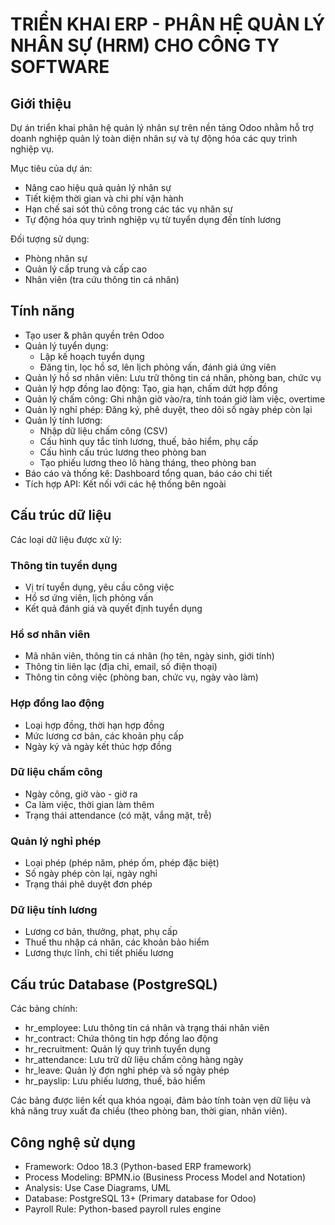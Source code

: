 # TRIỂN KHAI ERP - PHÂN HỆ QUẢN LÝ NHÂN SỰ (HRM) CHO CÔNG TY SOFTWARE
## Giới thiệu

Dự án triển khai phân hệ quản lý nhân sự trên nền tảng Odoo nhằm hỗ trợ doanh nghiệp quản lý toàn diện nhân sự và tự động hóa các quy trình nghiệp vụ.

Mục tiêu của dự án:

- Nâng cao hiệu quả quản lý nhân sự
- Tiết kiệm thời gian và chi phí vận hành
- Hạn chế sai sót thủ công trong các tác vụ nhân sự
- Tự động hóa quy trình nghiệp vụ từ tuyển dụng đến tính lương

Đối tượng sử dụng:

- Phòng nhân sự
- Quản lý cấp trung và cấp cao
- Nhân viên (tra cứu thông tin cá nhân)

## Tính năng
-	Tạo user & phân quyền trên Odoo
- Quản lý tuyển dụng: 
    + Lập kế hoạch tuyển dụng
    + Đăng tin, lọc hồ sơ, lên lịch phỏng vấn, đánh giá ứng viên
- Quản lý hồ sơ nhân viên: Lưu trữ thông tin cá nhân, phòng ban, chức vụ
- Quản lý hợp đồng lao động: Tạo, gia hạn, chấm dứt hợp đồng
- Quản lý chấm công: Ghi nhận giờ vào/ra, tính toán giờ làm việc, overtime
- Quản lý nghỉ phép: Đăng ký, phê duyệt, theo dõi số ngày phép còn lại
- Quản lý tính lương: 
    + Nhập dữ liệu chấm công (CSV)
    + Cấu hình quy tắc tính lương, thuế, bảo hiểm, phụ cấp
    + Cấu hình cấu trúc lương theo phòng ban
    + Tạo phiếu lương theo lô hàng tháng, theo phòng ban
- Báo cáo và thống kê: Dashboard tổng quan, báo cáo chi tiết
- Tích hợp API: Kết nối với các hệ thống bên ngoài

## Cấu trúc dữ liệu

Các loại dữ liệu được xử lý:

### Thông tin tuyển dụng
- Vị trí tuyển dụng, yêu cầu công việc
- Hồ sơ ứng viên, lịch phỏng vấn
- Kết quả đánh giá và quyết định tuyển dụng

### Hồ sơ nhân viên
- Mã nhân viên, thông tin cá nhân (họ tên, ngày sinh, giới tính)
- Thông tin liên lạc (địa chỉ, email, số điện thoại)
- Thông tin công việc (phòng ban, chức vụ, ngày vào làm)

### Hợp đồng lao động
- Loại hợp đồng, thời hạn hợp đồng
- Mức lương cơ bản, các khoản phụ cấp
- Ngày ký và ngày kết thúc hợp đồng

### Dữ liệu chấm công
- Ngày công, giờ vào - giờ ra
- Ca làm việc, thời gian làm thêm
- Trạng thái attendance (có mặt, vắng mặt, trễ)

### Quản lý nghỉ phép
- Loại phép (phép năm, phép ốm, phép đặc biệt)
- Số ngày phép còn lại, ngày nghỉ
- Trạng thái phê duyệt đơn phép

### Dữ liệu tính lương
- Lương cơ bản, thưởng, phạt, phụ cấp
- Thuế thu nhập cá nhân, các khoản bảo hiểm
- Lương thực lĩnh, chi tiết phiếu lương

## Cấu trúc Database (PostgreSQL)

Các bảng chính:

- hr_employee: Lưu thông tin cá nhân và trạng thái nhân viên
- hr_contract: Chứa thông tin hợp đồng lao động
- hr_recruitment: Quản lý quy trình tuyển dụng
- hr_attendance: Lưu trữ dữ liệu chấm công hàng ngày
- hr_leave: Quản lý đơn nghỉ phép và số ngày phép
- hr_payslip: Lưu phiếu lương, thuế, bảo hiểm

Các bảng được liên kết qua khóa ngoại, đảm bảo tính toàn vẹn dữ liệu và khả năng truy xuất đa chiều (theo phòng ban, thời gian, nhân viên).

## Công nghệ sử dụng

- Framework: Odoo 18.3 (Python-based ERP framework)
- Process Modeling: BPMN.io (Business Process Model and Notation)
- Analysis: Use Case Diagrams, UML
- Database: PostgreSQL 13+ (Primary database for Odoo)
- Payroll Rule: Python-based payroll rules engine
